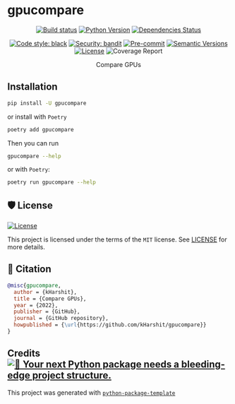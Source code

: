 # gpucompare

<div align="center">

[![Build status](https://github.com/kHarshit/gpucompare/workflows/build/badge.svg?branch=master&event=push)](https://github.com/kHarshit/gpucompare/actions?query=workflow%3Abuild)
[![Python Version](https://img.shields.io/pypi/pyversions/gpucompare.svg)](https://pypi.org/project/gpucompare/)
[![Dependencies Status](https://img.shields.io/badge/dependencies-up%20to%20date-brightgreen.svg)](https://github.com/kHarshit/gpucompare/pulls?utf8=%E2%9C%93&q=is%3Apr%20author%3Aapp%2Fdependabot)

[![Code style: black](https://img.shields.io/badge/code%20style-black-000000.svg)](https://github.com/psf/black)
[![Security: bandit](https://img.shields.io/badge/security-bandit-green.svg)](https://github.com/PyCQA/bandit)
[![Pre-commit](https://img.shields.io/badge/pre--commit-enabled-brightgreen?logo=pre-commit&logoColor=white)](https://github.com/kHarshit/gpucompare/blob/master/.pre-commit-config.yaml)
[![Semantic Versions](https://img.shields.io/badge/%20%20%F0%9F%93%A6%F0%9F%9A%80-semantic--versions-e10079.svg)](https://github.com/kHarshit/gpucompare/releases)
[![License](https://img.shields.io/github/license/kHarshit/gpucompare)](https://github.com/kHarshit/gpucompare/blob/master/LICENSE)
![Coverage Report](assets/images/coverage.svg)

Compare GPUs

</div>

## Installation

```bash
pip install -U gpucompare
```

or install with `Poetry`

```bash
poetry add gpucompare
```

Then you can run

```bash
gpucompare --help
```

or with `Poetry`:

```bash
poetry run gpucompare --help
```

## 🛡 License

[![License](https://img.shields.io/github/license/kHarshit/gpucompare)](https://github.com/kHarshit/gpucompare/blob/master/LICENSE)

This project is licensed under the terms of the `MIT` license. See [LICENSE](https://github.com/kHarshit/gpucompare/blob/master/LICENSE) for more details.

## 📃 Citation

```bibtex
@misc{gpucompare,
  author = {kHarshit},
  title = {Compare GPUs},
  year = {2022},
  publisher = {GitHub},
  journal = {GitHub repository},
  howpublished = {\url{https://github.com/kHarshit/gpucompare}}
}
```

## Credits [![🚀 Your next Python package needs a bleeding-edge project structure.](https://img.shields.io/badge/python--package--template-%F0%9F%9A%80-brightgreen)](https://github.com/TezRomacH/python-package-template)

This project was generated with [`python-package-template`](https://github.com/TezRomacH/python-package-template)
